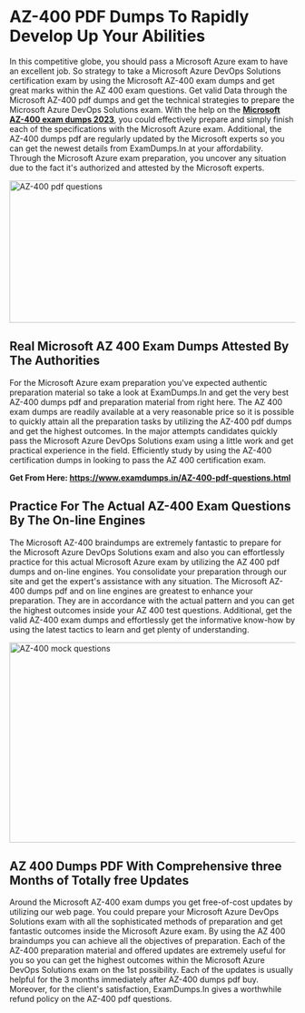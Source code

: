 <h1><strong>AZ-400 PDF Dumps To Rapidly Develop Up Your Abilities</strong></h1>
<p>In this competitive globe, you should pass a Microsoft Azure exam to have an excellent job. So strategy to take a Microsoft Azure DevOps Solutions certification exam by using the Microsoft AZ-400 exam dumps and get great marks within the AZ 400 exam questions. Get valid Data through the Microsoft AZ-400 pdf dumps and get the technical strategies to prepare the Microsoft Azure DevOps Solutions exam. With the help on the <strong><a href="https://www.examdumps.in/AZ-400-pdf-questions.html">Microsoft AZ-400 exam dumps 2023</a></strong>, you could effectively prepare and simply finish each of the specifications with the Microsoft Azure exam. Additional, the AZ-400 dumps pdf are regularly updated by the Microsoft experts so you can get the newest details from ExamDumps.In at your affordability. Through the Microsoft Azure exam preparation, you uncover any situation due to the fact it's authorized and attested by the Microsoft experts.</p>
<p><img src="https://i.ibb.co/zxJwW90/Copy-of-Online-Classes-Twitter-header-post-Made-with-Poster-My-Wall-1.png" alt="AZ-400 pdf questions" width="750" height="250" /></p>
<h2><strong>Real Microsoft AZ 400 Exam Dumps Attested By The Authorities</strong></h2>
<p>For the Microsoft Azure exam preparation you've expected authentic preparation material so take a look at ExamDumps.In and get the very best AZ-400 dumps pdf and preparation material from right here. The AZ 400 exam dumps are readily available at a very reasonable price so it is possible to quickly attain all the preparation tasks by utilizing the AZ-400 pdf dumps and get the highest outcomes. In the major attempts candidates quickly pass the Microsoft Azure DevOps Solutions exam using a little work and get practical experience in the field. Efficiently study by using the AZ-400 certification dumps in looking to pass the AZ 400 certification exam.</p>
<p><strong>Get From Here:&nbsp;<a href="https://www.examdumps.in/AZ-400-pdf-questions.html">https://www.examdumps.in/AZ-400-pdf-questions.html</a></strong></p>
<h2><strong>Practice For The Actual AZ-400 Exam Questions By The On-line Engines</strong></h2>
<p>The Microsoft AZ-400 braindumps are extremely fantastic to prepare for the Microsoft Azure DevOps Solutions exam and also you can effortlessly practice for this actual Microsoft Azure exam by utilizing the AZ 400 pdf dumps and on-line engines. You consolidate your preparation through our site and get the expert's assistance with any situation. The Microsoft AZ-400 dumps pdf and on line engines are greatest to enhance your preparation. They are in accordance with the actual pattern and you can get the highest outcomes inside your AZ 400 test questions. Additional, get the valid AZ-400 exam dumps and effortlessly get the informative know-how by using the latest tactics to learn and get plenty of understanding.</p>
<p><a href="https://www.examdumps.in/AZ-400-pdf-questions.html"><img src="https://i.ibb.co/QkNtdwY/Copy-of-Zoom-Online-Classes-Facebook-Share-Po-Made-with-Poster-My-Wall-1.jpg" alt="AZ-400 mock questions" width="670" height="352" /></a></p>
<h2><strong>AZ 400 Dumps PDF With Comprehensive three Months of Totally free Updates</strong></h2>
<p>Around the Microsoft AZ-400 exam dumps you get free-of-cost updates by utilizing our web page. You could prepare your Microsoft Azure DevOps Solutions exam with all the sophisticated methods of preparation and get fantastic outcomes inside the Microsoft Azure exam. By using the AZ 400 braindumps you can achieve all the objectives of preparation. Each of the AZ-400 preparation material and offered updates are extremely useful for you so you can get the highest outcomes within the Microsoft Azure DevOps Solutions exam on the 1st possibility. Each of the updates is usually helpful for the 3 months immediately after AZ-400 dumps pdf buy. Moreover, for the client's satisfaction, ExamDumps.In gives a worthwhile refund policy on the AZ-400 pdf questions.</p>
